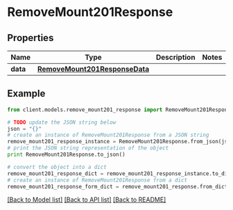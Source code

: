 # RemoveMount201Response


## Properties

Name | Type | Description | Notes
------------ | ------------- | ------------- | -------------
**data** | [**RemoveMount201ResponseData**](RemoveMount201ResponseData.md) |  | 

## Example

```python
from client.models.remove_mount201_response import RemoveMount201Response

# TODO update the JSON string below
json = "{}"
# create an instance of RemoveMount201Response from a JSON string
remove_mount201_response_instance = RemoveMount201Response.from_json(json)
# print the JSON string representation of the object
print RemoveMount201Response.to_json()

# convert the object into a dict
remove_mount201_response_dict = remove_mount201_response_instance.to_dict()
# create an instance of RemoveMount201Response from a dict
remove_mount201_response_form_dict = remove_mount201_response.from_dict(remove_mount201_response_dict)
```
[[Back to Model list]](../README.md#documentation-for-models) [[Back to API list]](../README.md#documentation-for-api-endpoints) [[Back to README]](../README.md)



